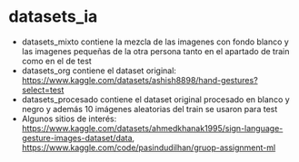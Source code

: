 # datasets_ia
- datasets_mixto contiene la mezcla de las imagenes con fondo blanco y las imagenes pequeñas de la otra persona tanto en el apartado de train como en el de test
- datasets_org contiene el dataset original: https://www.kaggle.com/datasets/ashish8898/hand-gestures?select=test
- datasets_procesado contiene el dataset original procesado en blanco y negro y además 10 imágenes aleatorias del train se usaron para test
- Algunos sitios de interés: https://www.kaggle.com/datasets/ahmedkhanak1995/sign-language-gesture-images-dataset/data, https://www.kaggle.com/code/pasindudilhan/gruop-assignment-ml
